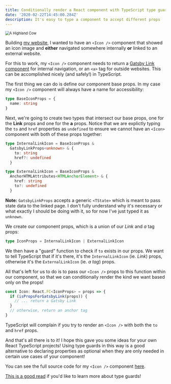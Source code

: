 ```yaml
---
title: Conditionally render a React component with TypeScript type guards
date: '2020-02-22T14:45:00.284Z'
description: It's easy to type a component to accept different props
---
```


<img src="https://images.unsplash.com/photo-1529982971869-586342d344b8?ixlib=rb-1.2.1&amp;auto=format&amp;fit=crop&amp;w=1500&amp;q=80" alt="A Highland Cow" style="zoom:80%;" />

Building [my website](/), I wanted to have an `<Icon />` component that showed an icon image and **either** navigated somewhere internally **or** linked to an external website.

For this to work, my `<Icon />` component needs to return a [Gatsby Link component](https://www.gatsbyjs.org/docs/gatsby-link/) for internal navigation, or an `<a>` tag for outside websites. This can be accomplished nicely (and safely!) in TypeScript.

The first thing we can do is define our component base props. In my case my `<Icon />` component will always have a name for accessibility:

```typescript
type BaseIconProps = {
  name: string
}
```

Next, we're going to create two types that intersect our base props, one for the **Link** props and one for the **a** props. Notice that we are explictly typing the `to` and `href` properties as `undefined` to ensure we cannot have an `<Icon>` component with both of these props together:

```typescript
type InternalLinkIcon = BaseIconProps &
  GatsbyLinkProps<unknown> & {
    to: string
    href?: undefined
  }

type ExternalLinkIcon = BaseIconProps &
  AnchorHTMLAttributes<HTMLAnchorElement> & {
    href: string
    to?: undefined
  }
```

**Note:** `GatsbyLinkProps` accepts a generic `<TState>` which is meant to pass state data to the linked page. I don't fully understand why it's necessary or what exactly I should be doing with it, so for now I've just typed it as `unknown`.

We create our component props, which is a union of our _Link_ and _a_ tag props:

```typescript
type IconProps = InternalLinkIcon | ExternalLinkIcon
```

We then have a "guard" function to check if `to` exists in our props. We want to tell TypeScript that if it's there, it's the `InternalLinkIcon` (ie. _Link_) props, otherwise it's the `ExternalLinkIcon` (ie. _a tag_) props.

All that's left for us to do is to pass our `<Icon />` props to this function within our component, so that we can conditionally render the kind we want based only on the props!

```typescript
const Icon: React.FC<IconProps> = props => {
  if (isPropsForGatsbyLink(props)) {
    // ... return a Gatsby Link
  }
  // otherwise, return an anchor tag
}
```

TypeScript will complain if you try to render an `<Icon />` with both the `to` and `href` props.

And that's all there is to it! I hope this gave you some ideas for your own React TypeScript projects! Using type guards in this way is a good alternative to declaring properties as optional when they are only needed in certain use cases of your component!

You can see the full source code for my `<Icon />` component [here](https://github.com/Luke-Rogerson/personal-site/blob/master/src/components/Icon.tsx).

[This is a good read](https://basarat.gitbook.io/typescript/type-system/typeguard) if you'd like to learn more about type guards!
